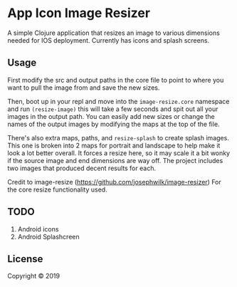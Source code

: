 # App Icon Image Resizer

A simple Clojure application that resizes an image to various dimensions needed for IOS deployment. Currently
has icons and splash screens.

## Usage

First modify the src and output paths in the core file to point to where you want to pull the image from and save the new sizes.

Then, boot up in your repl and move into the ````image-resize.core```` namespace and run ````(resize-image)```` this will take a few seconds and spit out all your images in the output path. You can easily add new sizes or change the names of the output images by modifying the maps at the top of the file.

There's also extra maps, paths, and ````resize-splash```` to create splash images. This one is broken into 2 maps for portrait and landscape to help make it look a lot better overall. It forces a resize here, so it may scale it a bit wonky if the source image and end dimensions are way off. The project includes two images that produced decent results for each.

Credit to image-resize (https://github.com/josephwilk/image-resizer) For the core resize functionality used.

## TODO
1. Android icons
2. Android Splashcreen

## License

Copyright © 2019
